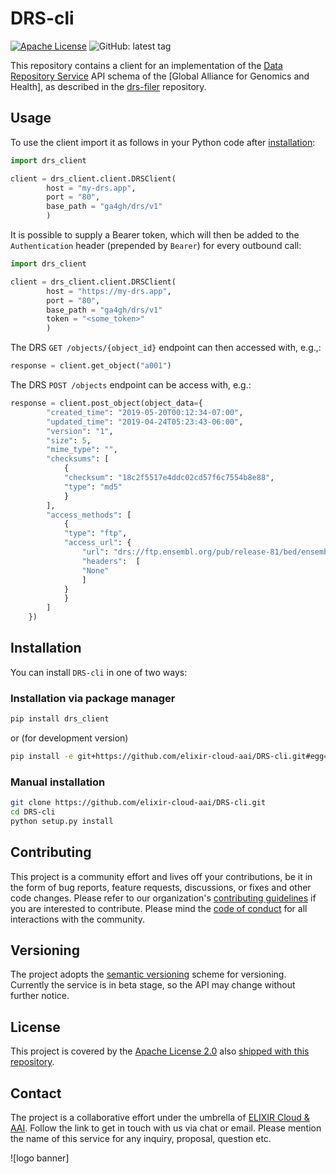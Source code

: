 # DRS-cli

[![Apache License](https://img.shields.io/badge/license-Apache%202.0-orange.svg?style=flat&color=important)](http://www.apache.org/licenses/LICENSE-2.0)
![GitHub: latest tag](https://flat.badgen.net/github/tag/elixir-cloud-aai/DRS-cli?color=cyan&icon=github)

This repository contains a client for an implementation of the 
[Data Repository Service] API schema of the [Global Alliance for Genomics
and Health], as described in the [drs-filer] repository.

## Usage

To use the client import it as follows in your Python code after
[installation](#Installation):

```py
import drs_client

client = drs_client.client.DRSClient(
        host = "my-drs.app", 
        port = "80", 
        base_path = "ga4gh/drs/v1"
        )
```

It is possible to supply a Bearer token, which will then be added to the
`Authentication` header (prepended by `Bearer`) for every outbound call:

```py
import drs_client

client = drs_client.client.DRSClient(
        host = "https://my-drs.app", 
        port = "80", 
        base_path = "ga4gh/drs/v1"
        token = "<some_token>"
        )
```

The DRS `GET /objects/{object_id}` endpoint can then accessed with, e.g.,:

```py
response = client.get_object("a001")
```
The DRS `POST /objects` endpoint can be access with, e.g.:

```py
response = client.post_object(object_data={
        "created_time": "2019-05-20T00:12:34-07:00",
        "updated_time": "2019-04-24T05:23:43-06:00",
        "version": "1",
        "size": 5,
        "mime_type": "",
        "checksums": [
            {
            "checksum": "18c2f5517e4ddc02cd57f6c7554b8e88",
            "type": "md5"
            }
        ],
        "access_methods": [
            {
            "type": "ftp",
            "access_url": {
                "url": "drs://ftp.ensembl.org/pub/release-81/bed/ensembl-compara/11_teleost_fish.gerp_constrained_eleme",
                "headers":  [
                "None"
                ]
            }
            }
        ]
    })
```

## Installation

You can install `DRS-cli` in one of two ways:

### Installation via package manager

```bash
pip install drs_client
```

or (for development version)

```bash
pip install -e git+https://github.com/elixir-cloud-aai/DRS-cli.git#egg=drs_client
```

### Manual installation

```bash
git clone https://github.com/elixir-cloud-aai/DRS-cli.git
cd DRS-cli
python setup.py install
```

## Contributing

This project is a community effort and lives off your contributions, be it in
the form of bug reports, feature requests, discussions, or fixes and other code
changes. Please refer to our organization's [contributing
guidelines][res-elixir-cloud-contributing] if you are interested to contribute.
Please mind the [code of conduct][res-elixir-cloud-coc] for all interactions
with the community.

## Versioning

The project adopts the [semantic versioning][res-semver] scheme for versioning.
Currently the service is in beta stage, so the API may change without further
notice.

## License

This project is covered by the [Apache License 2.0][license-apache] also
[shipped with this repository][license].

## Contact

The project is a collaborative effort under the umbrella of [ELIXIR Cloud &
AAI][org-elixir-cloud]. Follow the link to get in touch with us via chat or
email. Please mention the name of this service for any inquiry, proposal,
question etc.

![logo banner]

[license]: LICENSE
[license-apache]: <https://www.apache.org/licenses/LICENSE-2.0>
[org-elixir-cloud]: <https://github.com/elixir-cloud-aai/elixir-cloud-aai>
[res-elixir-cloud-contributing]: <https://github.com/elixir-cloud-aai/elixir-cloud-aai/blob/dev/CONTRIBUTING.md>
[drs-filer]: <https://github.com/elixir-cloud-aai/drs-filer>
[Data Repository Service]: <https://github.com/ga4gh/data-repository-service-schemas>
[res-semver]: <https://semver.org/>
[res-elixir-cloud-contributing]: <https://github.com/elixir-cloud-aai/elixir-cloud-aai/blob/dev/CONTRIBUTING.md>
[res-elixir-cloud-coc]: <https://github.com/elixir-cloud-aai/elixir-cloud-aai/blob/dev/CODE_OF_CONDUCT.md>